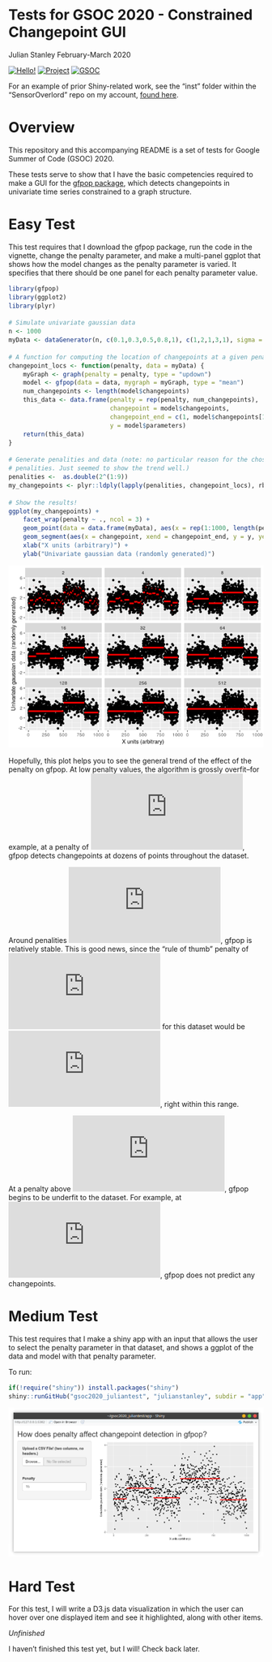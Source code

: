 Tests for GSOC 2020 - Constrained Changepoint GUI
================
Julian Stanley
February-March 2020

[![Hello\!](https://img.shields.io/badge/Hello!-Im%20Julian-blue)](https://julianstanley.com)
[![Project](https://img.shields.io/badge/Project-Constrained%20Changepoint%20GUI-brightgreen)](https://github.com/rstats-gsoc/gsoc2020/wiki/Constrained-changepoint-GUI)
[![GSOC](https://img.shields.io/badge/This%20is%20for-GSOC2020-red)](https://summerofcode.withgoogle.com/)

For an example of prior Shiny-related work, see the “inst” folder within
the “SensorOverlord” repo on my account, [found
here](https://github.com/julianstanley/SensorOverlord/tree/master/inst/shinyApp).

# Overview

This repository and this accompanying README is a set of tests for
Google Summer of Code (GSOC) 2020.

These tests serve to show that I have the basic competencies required to
make a GUI for the [gfpop package](https://github.com/vrunge/gfpop),
which detects changepoints in univariate time series constrained to a
graph structure.

# Easy Test

This test requires that I download the gfpop package, run the code in
the vignette, change the penalty parameter, and make a multi-panel
ggplot that shows how the model changes as the penalty parameter is
varied. It specifies that there should be one panel for each penalty
parameter value.

``` r
library(gfpop)
library(ggplot2)
library(plyr)

# Simulate univariate gaussian data
n <- 1000
myData <- dataGenerator(n, c(0.1,0.3,0.5,0.8,1), c(1,2,1,3,1), sigma = 1)

# A function for computing the location of changepoints at a given penalty parameter
changepoint_locs <- function(penalty, data = myData) {
    myGraph <- graph(penalty = penalty, type = "updown")
    model <- gfpop(data = data, mygraph = myGraph, type = "mean")
    num_changepoints <- length(model$changepoints)
    this_data <- data.frame(penalty = rep(penalty, num_changepoints), 
                            changepoint = model$changepoints,
                            changepoint_end = c(1, model$changepoints[1:num_changepoints-1]),
                            y = model$parameters)
    return(this_data)
}

# Generate penalities and data (note: no particular reason for the chosen 
# penalities. Just seemed to show the trend well.)
penalities <-  as.double(2^(1:9))
my_changepoints <- plyr::ldply(lapply(penalities, changepoint_locs), rbind)

# Show the results!
ggplot(my_changepoints) +
    facet_wrap(penalty ~ ., ncol = 3) +
    geom_point(data = data.frame(myData), aes(x = rep(1:1000, length(penalities)), y = myData)) +  
    geom_segment(aes(x = changepoint, xend = changepoint_end, y = y, yend = y), size = 1.5, col = "red") +
    xlab("X units (arbitrary)") +
    ylab("Univariate gaussian data (randomly generated)")
```

![](README_files/figure-gfm/easy_test-1.png)<!-- -->

Hopefully, this plot helps you to see the general trend of the effect of
the penalty on gfpop. At low penalty values, the algorithm is grossly
overfit–for example, at a penalty of
![2](https://latex.codecogs.com/png.latex?2 "2"), gfpop detects
changepoints at dozens of points throughout the dataset.

Around penalities
![\[8,64\]](https://latex.codecogs.com/png.latex?%5B8%2C64%5D "[8,64]"),
gfpop is relatively stable. This is good news, since the “rule of thumb”
penalty of ![2log(n)](https://latex.codecogs.com/png.latex?2log%28n%29
"2log(n)") for this dataset would be ![2log(1000)
\\approx 13.81](https://latex.codecogs.com/png.latex?2log%281000%29%20%5Capprox%2013.81
"2log(1000) \\approx 13.81"), right within this range.

At a penalty above ![64](https://latex.codecogs.com/png.latex?64 "64"),
gfpop begins to be underfit to the dataset. For example, at
![512](https://latex.codecogs.com/png.latex?512 "512"), gfpop does not
predict any changepoints.

# Medium Test

This test requires that I make a shiny app with an input that allows the
user to select the penalty parameter in that dataset, and shows a ggplot
of the data and model with that penalty parameter.

To run:

``` r
if(!require("shiny")) install.packages("shiny")
shiny::runGitHub("gsoc2020_juliantest", "julianstanley", subdir = "app")
```

![](README_files/shiny_screenshot.png)<!-- -->

# Hard Test

For this test, I will write a D3.js data visualization in which the user
can hover over one displayed item and see it highlighted, along with
other items.

*Unfinished*

I haven’t finished this test yet, but I will\! Check back later.
